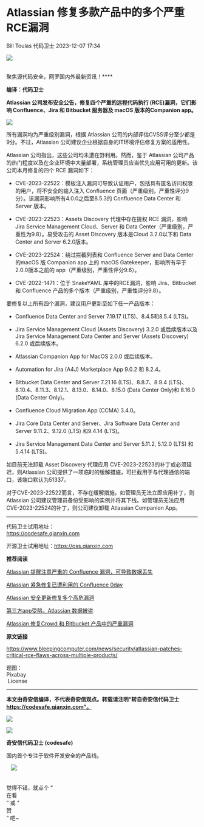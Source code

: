 #  Atlassian 修复多款产品中的多个严重RCE漏洞   
Bill Toulas  代码卫士   2023-12-07 17:34  
  
![](https://mmbiz.qpic.cn/mmbiz_gif/Az5ZsrEic9ot90z9etZLlU7OTaPOdibteeibJMMmbwc29aJlDOmUicibIRoLdcuEQjtHQ2qjVtZBt0M5eVbYoQzlHiaw/640?wx_fmt=gif "")  
  
   
聚焦源代码安全，网罗国内外最新资讯！****  
  
**编译：代码卫士**  
  
**Atlassian 公司发布安全公告，修复四个严重的远程代码执行 (RCE)漏洞，它们影响 Confluence、Jira 和 Bitbucket 服务器及 macOS 版本的Companion app。**  
  
![](https://mmbiz.qpic.cn/mmbiz_gif/oBANLWYScMSPcwrmiaKicicBnDibg7lsv2uqtoR3NTicYpsP52Ptk0CzUfLO24ek0pD3mP3t1zuYMAJ0fbMOP7B4Thw/640?wx_fmt=gif&from=appmsg "")  
  
  
所有漏洞均为严重级别漏洞，根据 Atlassian 公司的内部评估CVSS评分至少都是9分。不过，Atlassian 公司建议企业根据自身的IT环境评估修复方案的适用性。  
  
Atlassian 公司指出，这些公司均未遭在野利用。然而，鉴于 Atlassian 公司产品的热门程度以及在企业环境中大量部署，系统管理员应当优先应用可用的更新。该公司本月修复的四个 RCE 漏洞如下：  
  
- CVE-2023-22522：模板注入漏洞可导致认证用户，包括具有匿名访问权限的用户，将不安全的输入注入 Confluence 页面（严重级别，严重性评分9分）。该漏洞影响所有4.0.0之后至8.5.3的 Confluence Data Center 和 Server 版本。  
  
- CVE-2023-22523：Assets Discovery 代理中存在提权 RCE 漏洞，影响 Jira Service Management Cloud、Server 和 Data Center（严重级别，严重性为9.8）。易受攻击的 Asset Discovery 版本是Cloud 3.2.0以下和 Data Center and Server 6.2.0版本。  
  
- CVE-2023-22524：绕过拦截列表和 Confluence Server and Data Center 的macOS 版 Companion app 上的 macOS Gatekeeper，影响所有早于2.0.0版本之前的 app（严重级别，严重性评分9.6）。  
  
- CVE-2022-1471：位于 SnakeYAML 库中的RCE漏洞，影响 Jira、Bitbucket 和 Confluence 产品的多个版本（严重级别，严重性评分9.8）。  
  
  
  
要修复以上所有四个漏洞，建议用户更新至如下任一产品版本：  
  
- Confluence Data Center and Server 7.19.17 (LTS)、8.4.5和8.5.4 (LTS)。  
  
- Jira Service Management Cloud (Assets Discovery) 3.2.0 或后续版本以及Jira Service Management Data Center and Server (Assets Discovery) 6.2.0 或后续版本。  
  
- Atlassian Companion App for MacOS 2.0.0 或后续版本。  
  
- Automation for Jira (A4J) Marketplace App 9.0.2 和 8.2.4。  
  
- Bitbucket Data Center and Server 7.21.16 (LTS)、8.8.7、8.9.4 (LTS)、 8.10.4、8.11.3、8.12.1、8.13.0、8.14.0、8.15.0 (Data Center Only)和 8.16.0 (Data Center Only)。  
  
- Confluence Cloud Migration App (CCMA) 3.4.0。  
  
- Jira Core Data Center and Server、Jira Software Data Center and Server 9.11.2、9.12.0 (LTS) 和9.4.14 (LTS)。  
  
- Jira Service Management Data Center and Server 5.11.2, 5.12.0 (LTS) 和5.4.14 (LTS)。  
  
  
  
如目前无法卸载 Asset Discovery 代理应用 CVE-2023-22523的补丁或必须延迟，则Atlassian 公司提供了一项临时的缓解措施，可拦截用于与代理通信的端口，该端口默认为51337。  
  
对于CVE-2023-22522而言，不存在缓解措施。如管理员无法立即应用补丁，则 Atlassian 公司建议管理员备份受影响的实例并将其下线。如管理员无法应用CVE-2023-22524的补丁，则公司建议卸载 Atlassian Companion App。  
  
  
****  
代码卫士试用地址：  
https://codesafe.qianxin.com  
  
开源卫士试用地址：https://oss.qianxin.com  
  
  
  
  
  
  
  
  
  
  
  
  
**推荐阅读**  
  
[Atlassian 提醒注意严重的 Confluence 漏洞，可导致数据丢失](http://mp.weixin.qq.com/s?__biz=MzI2NTg4OTc5Nw==&mid=2247518036&idx=1&sn=ad96c9dc39840b68b765672413fcb367&chksm=ea94b63edde33f289d197760bd0839cbaaa57edd6a2e5e6d5e9749ce290abfea667c37d2ba69&scene=21#wechat_redirect)  
  
  
[Atlassian 紧急修复已遭利用的 Confluence 0day](http://mp.weixin.qq.com/s?__biz=MzI2NTg4OTc5Nw==&mid=2247517813&idx=2&sn=6a3b7d66586da1ad6c1cb57b1db81155&chksm=ea94b71fdde33e09a176e23f52637a496b5d244d21adece15ff30273b5a330a21fea95f10aff&scene=21#wechat_redirect)  
  
  
[Atlassian 安全更新修复多个高危漏洞](http://mp.weixin.qq.com/s?__biz=MzI2NTg4OTc5Nw==&mid=2247517726&idx=2&sn=fb70a13cea95f2a283f72cea5e804abc&chksm=ea94b774dde33e62ceae3c08c4f637d76f5c3e2592a17823a66b9442cfc21a4a65b04d7edfce&scene=21#wechat_redirect)  
  
  
[第三方app受陷，Atlassian 数据被盗](http://mp.weixin.qq.com/s?__biz=MzI2NTg4OTc5Nw==&mid=2247515624&idx=3&sn=67fc0501190042defabcc173a6eb618f&chksm=ea948c82dde30594c6d827c3f9a2ec0f74bc3ac9f01de20c08188c4f469b2a74cbf9381d0a01&scene=21#wechat_redirect)  
  
  
[Atlassian 修复Crowd 和 Bitbucket 产品中的严重漏洞](http://mp.weixin.qq.com/s?__biz=MzI2NTg4OTc5Nw==&mid=2247514682&idx=2&sn=dc35e642f56cb043c698c74c4a7cc1db&chksm=ea948b50dde3024635cc241de37f67ec45fccba1bb52808e5a89a1908c6cd04233a2502e782c&scene=21#wechat_redirect)  
  
  
  
  
**原文链接**  
  
https://www.bleepingcomputer.com/news/security/atlassian-patches-critical-rce-flaws-across-multiple-products/  
  
  
题图：  
Pixabay  
 License  
  
****  
**本文由奇安信编译，不代表奇安信观点。转载请注明“转自奇安信代码卫士 https://codesafe.qianxin.com”。**  
  
  
  
  
![](https://mmbiz.qpic.cn/mmbiz_jpg/oBANLWYScMSf7nNLWrJL6dkJp7RB8Kl4zxU9ibnQjuvo4VoZ5ic9Q91K3WshWzqEybcroVEOQpgYfx1uYgwJhlFQ/640?wx_fmt=jpeg "")  
  
![](https://mmbiz.qpic.cn/mmbiz_jpg/oBANLWYScMSN5sfviaCuvYQccJZlrr64sRlvcbdWjDic9mPQ8mBBFDCKP6VibiaNE1kDVuoIOiaIVRoTjSsSftGC8gw/640?wx_fmt=jpeg "")  
  
**奇安信代码卫士 (codesafe)**  
  
国内首个专注于软件开发安全的产品线。  
  
   ![](https://mmbiz.qpic.cn/mmbiz_gif/oBANLWYScMQ5iciaeKS21icDIWSVd0M9zEhicFK0rbCJOrgpc09iaH6nvqvsIdckDfxH2K4tu9CvPJgSf7XhGHJwVyQ/640?wx_fmt=gif "")  
  
   
觉得不错，就点个 “  
在看  
” 或 "  
赞  
” 吧~  
  
